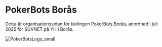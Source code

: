 # PokerBots Borås

Detta är organisationssidan för tävlingen [PokerBots Borås](http://www.pokerbotsboras.grgta.xyz), anordnad i juli 2025 för SUVNET på YH i Borås.

![PokerBotsLogo_small](https://github.com/user-attachments/assets/7fa9bef5-a1a2-49bd-95ed-4b8eb9f80132)

